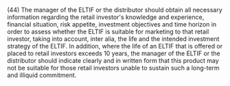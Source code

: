 (44) The manager of the ELTIF or the distributor should obtain all necessary information regarding the retail investor's knowledge and experience, financial situation, risk appetite, investment objectives and time horizon in order to assess whether the ELTIF is suitable for marketing to that retail investor, taking into account, inter alia, the life and the intended investment strategy of the ELTIF. In addition, where the life of an ELTIF that is offered or placed to retail investors exceeds 10 years, the manager of the ELTIF or the distributor should indicate clearly and in written form that this product may not be suitable for those retail investors unable to sustain such a long-term and illiquid commitment.
